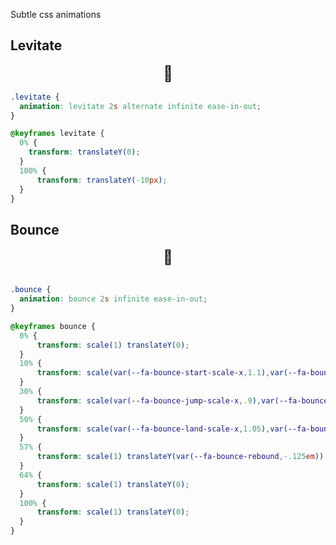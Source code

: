 Subtle css animations


## Levitate 

<div style="font-size:24px;text-align:center;margin-bottom:1rem;" class="levitate">
    🌟
</div>

<style>
.levitate {
  animation: levitate 2s alternate infinite ease-in-out;
}

@keyframes levitate {
  0% {
    transform: translateY(0);
  }
  100% {
      transform: translateY(-10px);
  }
}
</style>

```css
.levitate {
  animation: levitate 2s alternate infinite ease-in-out;
}

@keyframes levitate {
  0% {
    transform: translateY(0);
  }
  100% {
      transform: translateY(-10px);
  }
}

```


## Bounce


<div style="font-size:24px;text-align:center;margin-bottom:1rem;" class="bounce">
  🌟
</div>

<style>
.bounce {
  animation: bounce 1s infinite ;
}

@keyframes bounce {
0% {
    transform: scale(1) translateY(0);
}
10% {
    transform: scale(var(--fa-bounce-start-scale-x,1.1),var(--fa-bounce-start-scale-y,.9)) translateY(0);
}

30% {
    transform: scale(var(--fa-bounce-jump-scale-x,.9),var(--fa-bounce-jump-scale-y,1.1)) translateY(var(--fa-bounce-height,-.5em));
}
50% {
    transform: scale(var(--fa-bounce-land-scale-x,1.05),var(--fa-bounce-land-scale-y,.95)) translateY(0);
}
57% {
    transform: scale(1) translateY(var(--fa-bounce-rebound,-.125em));
}
64% {
    transform: scale(1) translateY(0);
}
100% {
    transform: scale(1) translateY(0);
}
}
  </style>
    
    
```css 

.bounce {
  animation: bounce 2s infinite ease-in-out;
}

@keyframes bounce {
  0% {
      transform: scale(1) translateY(0);
  }
  10% {
      transform: scale(var(--fa-bounce-start-scale-x,1.1),var(--fa-bounce-start-scale-y,.9)) translateY(0);
  }
  30% {
      transform: scale(var(--fa-bounce-jump-scale-x,.9),var(--fa-bounce-jump-scale-y,1.1)) translateY(var(--fa-bounce-height,-.5em));
  }
  50% {
      transform: scale(var(--fa-bounce-land-scale-x,1.05),var(--fa-bounce-land-scale-y,.95)) translateY(0);
  }
  57% {
      transform: scale(1) translateY(var(--fa-bounce-rebound,-.125em));
  }
  64% {
      transform: scale(1) translateY(0);
  }
  100% {
      transform: scale(1) translateY(0);
  }
}
```